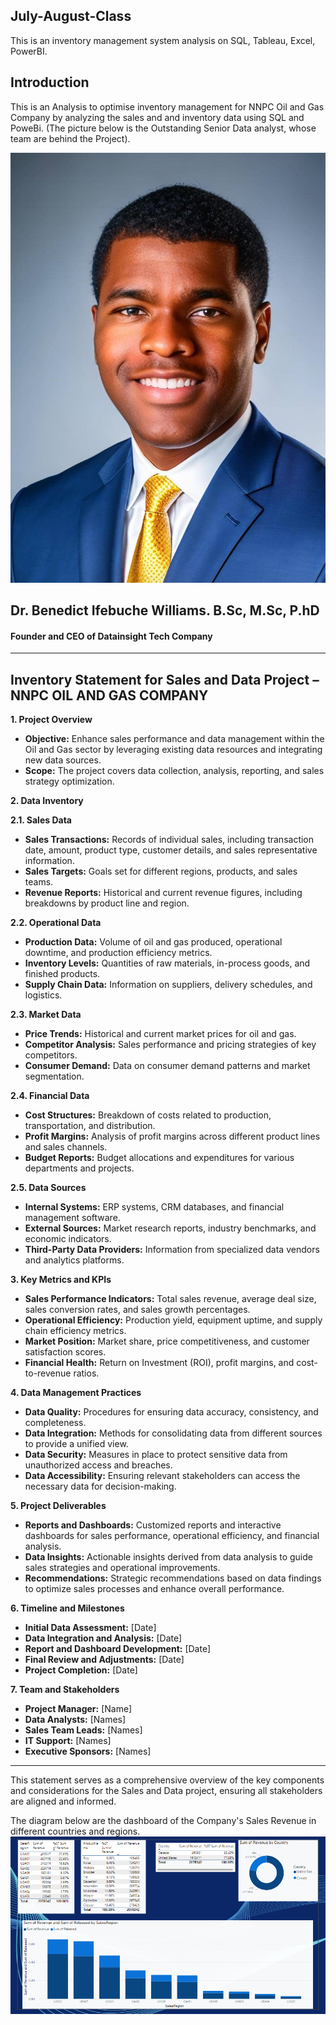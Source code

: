 ## July-August-Class
This is an inventory management system analysis on SQL, Tableau, Excel, PowerBI.
## Introduction 
This is an Analysis to optimise inventory management for NNPC Oil and Gas Company by analyzing the sales and and inventory data using
SQL and PoweBi. (The picture below is the Outstanding Senior Data analyst, whose team are behind the Project).

![](https://github.com/BenedictIfebucheWilliams/July-August-Class/blob/main/my%20future.jpg)
## Dr. Benedict Ifebuche Williams. B.Sc, M.Sc, P.hD
#### Founder and CEO of Datainsight Tech Company
---
## Inventory Statement for Sales and Data Project – NNPC OIL AND GAS COMPANY

**1. Project Overview**
   - **Objective:** Enhance sales performance and data management within the Oil and Gas sector by leveraging existing data resources and integrating new data sources.
   - **Scope:** The project covers data collection, analysis, reporting, and sales strategy optimization.

**2. Data Inventory**

   **2.1. Sales Data**
   - **Sales Transactions:** Records of individual sales, including transaction date, amount, product type, customer details, and sales representative information.
   - **Sales Targets:** Goals set for different regions, products, and sales teams.
   - **Revenue Reports:** Historical and current revenue figures, including breakdowns by product line and region.

   **2.2. Operational Data**
   - **Production Data:** Volume of oil and gas produced, operational downtime, and production efficiency metrics.
   - **Inventory Levels:** Quantities of raw materials, in-process goods, and finished products.
   - **Supply Chain Data:** Information on suppliers, delivery schedules, and logistics.

   **2.3. Market Data**
   - **Price Trends:** Historical and current market prices for oil and gas.
   - **Competitor Analysis:** Sales performance and pricing strategies of key competitors.
   - **Consumer Demand:** Data on consumer demand patterns and market segmentation.

   **2.4. Financial Data**
   - **Cost Structures:** Breakdown of costs related to production, transportation, and distribution.
   - **Profit Margins:** Analysis of profit margins across different product lines and sales channels.
   - **Budget Reports:** Budget allocations and expenditures for various departments and projects.

   **2.5. Data Sources**
   - **Internal Systems:** ERP systems, CRM databases, and financial management software.
   - **External Sources:** Market research reports, industry benchmarks, and economic indicators.
   - **Third-Party Data Providers:** Information from specialized data vendors and analytics platforms.

**3. Key Metrics and KPIs**
   - **Sales Performance Indicators:** Total sales revenue, average deal size, sales conversion rates, and sales growth percentages.
   - **Operational Efficiency:** Production yield, equipment uptime, and supply chain efficiency metrics.
   - **Market Position:** Market share, price competitiveness, and customer satisfaction scores.
   - **Financial Health:** Return on Investment (ROI), profit margins, and cost-to-revenue ratios.

**4. Data Management Practices**
   - **Data Quality:** Procedures for ensuring data accuracy, consistency, and completeness.
   - **Data Integration:** Methods for consolidating data from different sources to provide a unified view.
   - **Data Security:** Measures in place to protect sensitive data from unauthorized access and breaches.
   - **Data Accessibility:** Ensuring relevant stakeholders can access the necessary data for decision-making.

**5. Project Deliverables**
   - **Reports and Dashboards:** Customized reports and interactive dashboards for sales performance, operational efficiency, and financial analysis.
   - **Data Insights:** Actionable insights derived from data analysis to guide sales strategies and operational improvements.
   - **Recommendations:** Strategic recommendations based on data findings to optimize sales processes and enhance overall performance.

**6. Timeline and Milestones**
   - **Initial Data Assessment:** [Date]
   - **Data Integration and Analysis:** [Date]
   - **Report and Dashboard Development:** [Date]
   - **Final Review and Adjustments:** [Date]
   - **Project Completion:** [Date]

**7. Team and Stakeholders**
   - **Project Manager:** [Name]
   - **Data Analysts:** [Names]
   - **Sales Team Leads:** [Names]
   - **IT Support:** [Names]
   - **Executive Sponsors:** [Names]

---

This statement serves as a comprehensive overview of the key components and considerations for the Sales and Data project, ensuring all stakeholders are aligned and informed.


The diagram below are the dashboard of the Company's Sales Revenue in different countries and regions.
![](https://github.com/BenedictIfebucheWilliams/July-August-Class/blob/main/NNPC%20Dashboard.png)
